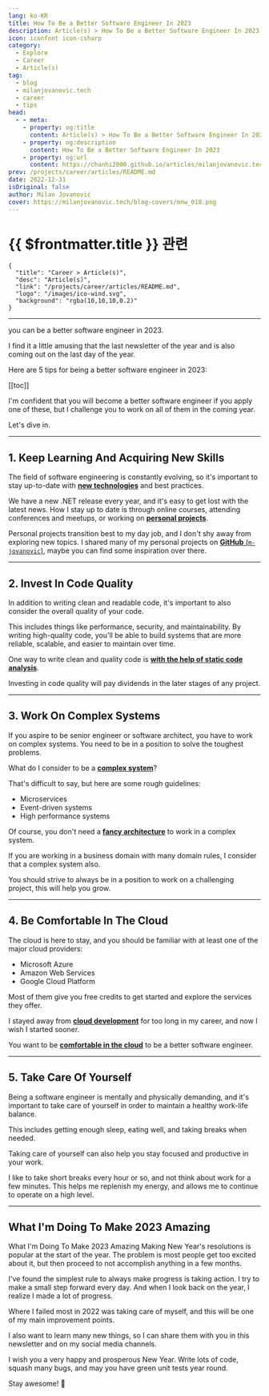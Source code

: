 ```yaml
---
lang: ko-KR
title: How To Be a Better Software Engineer In 2023
description: Article(s) > How To Be a Better Software Engineer In 2023
icon: iconfont icon-csharp
category: 
  - Explore
  - Career
  - Article(s)
tag: 
  - blog
  - milanjovanovic.tech
  - career
  - tips
head:
  - - meta:
    - property: og:title
      content: Article(s) > How To Be a Better Software Engineer In 2023
    - property: og:description
      content: How To Be a Better Software Engineer In 2023
    - property: og:url
      content: https://chanhi2000.github.io/articles/milanjovanovic.tech/how-to-be-a-better-software-engineer-in-2023.html
prev: /projects/career/articles/README.md
date: 2022-12-31
isOriginal: false
author: Milan Jovanović
cover: https://milanjovanovic.tech/blog-covers/mnw_018.png
---
```


# {{ $frontmatter.title }} 관련

```component VPCard
{
  "title": "Career > Article(s)",
  "desc": "Article(s)",
  "link": "/projects/career/articles/README.md",
  "logo": "/images/ico-wind.svg",
  "background": "rgba(10,10,10,0.2)"
}
```

---

<SiteInfo
  name="How To Be a Better Software Engineer In 2023"
  desc="In this week's newsletter I will share 5 simple tips on how you can be a better software engineer in 2023. I find it a little amusing that the last newsletter of the year and is also coming out on the last day of the year. Here are 5 tips for being a better software engineer in 2023."
  url="https://milanjovanovic.tech/blog/how-to-be-a-better-software-engineer-in-2023/"
  logo="https://milanjovanovic.tech/profile_favicon.png"
  preview="https://milanjovanovic.tech/blog-covers/mnw_018.png"/>

you can be a better software engineer in 2023.

I find it a little amusing that the last newsletter of the year
and is also coming out on the last day of the year.

Here are 5 tips for being a better software engineer in 2023:

[[toc]]

I'm confident that you will become a better software engineer if you apply one of these, but I challenge you to work on all of them in the coming year.

Let's dive in.

---

## 1. Keep Learning And Acquiring New Skills

The field of software engineering is constantly evolving, so it's important to stay up-to-date with [<FontIcon icon="fa-brands fa-youtube"/>**new technologies**](https://youtu.be/dDasAmowFts) and best practices.

<VidStack src="youtube/dDasAmowFts" />

We have a new .NET release every year, and it's easy to get lost with the latest news. How I stay up to date is through online courses, attending conferences and meetups, or working on [<FontIcon icon="fa-brands fa-youtube"/>**personal projects**](https://youtu.be/Ru6_b50wdfo).

<VidStack src="youtube/Ru6_b50wdfo" />

Personal projects transition best to my day job, and I don't shy away from exploring new topics. I shared many of my personal projects on [**GitHub** (<FontIcon icon="iconfont icon-github"/>`m-jovanovic`)](https://github.com/m-jovanovic), maybe you can find some inspiration over there.

---

## 2. Invest In Code Quality

In addition to writing clean and readable code, it's important to also consider the overall quality of your code.

This includes things like performance, security, and maintainability. By writing high-quality code, you'll be able to build systems that are more reliable, scalable, and easier to maintain over time.

One way to write clean and quality code is [<FontIcon icon="fa-brands fa-youtube"/>**with the help of static code analysis**](https://youtu.be/0nVT1gM4vPg).

<VidStack src="youtube/0nVT1gM4vPg" />

Investing in code quality will pay dividends in the later stages of any project.

---

## 3. Work On Complex Systems

If you aspire to be senior engineer or software architect, you have to work on complex systems. You need to be in a position to solve the toughest problems.

What do I consider to be a [<FontIcon icon="fa-brands fa-youtube"/>**complex system**](https://youtu.be/Ru6_b50wdfo)?

That's difficult to say, but here are some rough guidelines:

- Microservices
- Event-driven systems
- High performance systems

Of course, you don't need a [<FontIcon icon="fa-brands fa-youtube"/>**fancy architecture**](https://youtu.be/Ru6_b50wdfo) to work in a complex system.

If you are working in a business domain with many domain rules, I consider that a complex system also.

You should strive to always be in a position to work on a challenging project, this will help you grow.

<VidStack src="youtube/Ru6_b50wdfo" />

---

## 4. Be Comfortable In The Cloud

The cloud is here to stay, and you should be familiar with at least one of the major cloud providers:

- Microsoft Azure
- Amazon Web Services
- Google Cloud Platform

Most of them give you free credits to get started and explore the services they offer.

I stayed away from [<FontIcon icon="fa-brands fa-youtube"/>**cloud development**](https://youtu.be/QP0pi7xe24s) for too long in my career, and now I wish I started sooner.

You want to be [<FontIcon icon="fa-brands fa-youtube"/>**comfortable in the cloud**](https://youtu.be/QP0pi7xe24s) to be a better software engineer.

<VidStack src="youtube/QP0pi7xe24s" />

---

## 5. Take Care Of Yourself

Being a software engineer is mentally and physically demanding, and it's important to take care of yourself in order to maintain a healthy work-life balance.

This includes getting enough sleep, eating well, and taking breaks when needed.

Taking care of yourself can also help you stay focused and productive in your work.

I like to take short breaks every hour or so, and not think about work for a few minutes. This helps me replenish my energy, and allows me to continue to operate on a high level.

---

## What I'm Doing To Make 2023 Amazing

What I'm Doing To Make 2023 Amazing Making New Year's resolutions is popular at the start of the year. The problem is most people get too excited about it, but then proceed to not accomplish anything in a few months. 

I've found the simplest rule to always make progress is taking action. I try to make a small step forward every day. And when I look back on the year, I realize I made a lot of progress.

Where I failed most in 2022 was taking care of myself, and this will be one of my main improvement points.

I also want to learn many new things, so I can share them with you in this newsletter and on my social media channels.

I wish you a very happy and prosperous New Year. Write lots of code, squash many bugs, and may you have green unit tests year round.

Stay awesome! 🎁


